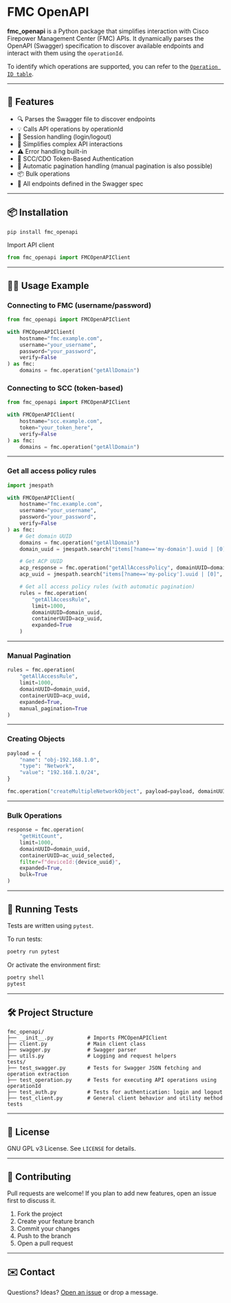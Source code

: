 
# FMC OpenAPI

**fmc_openapi** is a Python package that simplifies interaction with Cisco Firepower Management Center (FMC) APIs. It dynamically parses the OpenAPI (Swagger) specification to discover available endpoints and interact with them using the `operationId`.

To identify which operations are supported, you can refer to the [`Operation ID table`](OPERATIONID_TABLE.md).

---

## 🚀 Features

- 🔍 Parses the Swagger file to discover endpoints
- 💡 Calls API operations by operationId
- 🔐 Session handling (login/logout)
- 🧰 Simplifies complex API interactions
- ⚠️ Error handling built-in
- 🏢 SCC/CDO Token-Based Authentication
- 🔄 Automatic pagination handling (manual pagination is also possible)
- 📦 Bulk operations
- 📄 All endpoints defined in the Swagger spec

---

## 📦 Installation

```bash
pip install fmc_openapi
```

Import API client

```python
from fmc_openapi import FMCOpenAPIClient
```

---

## 🧑‍💻 Usage Example

### Connecting to FMC (username/password)

```python
from fmc_openapi import FMCOpenAPIClient

with FMCOpenAPIClient(
    hostname="fmc.example.com",
    username="your_username",
    password="your_password",
    verify=False
) as fmc:
    domains = fmc.operation("getAllDomain")
```

### Connecting to SCC (token-based)

```python
from fmc_openapi import FMCOpenAPIClient

with FMCOpenAPIClient(
    hostname="scc.example.com",
    token="your_token_here",
    verify=False
) as fmc:
    domains = fmc.operation("getAllDomain")
```

---

### Get all access policy rules

```python
import jmespath

with FMCOpenAPIClient(
    hostname="fmc.example.com",
    username="your_username",
    password="your_password",
    verify=False
) as fmc:
    # Get domain UUID
    domains = fmc.operation("getAllDomain")
    domain_uuid = jmespath.search("items[?name=='my-domain'].uuid | [0]", domains)

    # Get ACP UUID
    acp_response = fmc.operation("getAllAccessPolicy", domainUUID=domain_uuid)
    acp_uuid = jmespath.search("items[?name=='my-policy'].uuid | [0]", acp_response)

    # Get all access policy rules (with automatic pagination)
    rules = fmc.operation(
        "getAllAccessRule", 
        limit=1000, 
        domainUUID=domain_uuid, 
        containerUUID=acp_uuid, 
        expanded=True
    )
```

---

### Manual Pagination

```python
rules = fmc.operation(
    "getAllAccessRule",
    limit=1000,
    domainUUID=domain_uuid,
    containerUUID=acp_uuid,
    expanded=True,
    manual_pagination=True
)
```

---

### Creating Objects

```python
payload = {
    "name": "obj-192.168.1.0",
    "type": "Network",
    "value": "192.168.1.0/24",
}

fmc.operation("createMultipleNetworkObject", payload=payload, domainUUID=domain_uuid)
```

---

### Bulk Operations

```python
response = fmc.operation(
    "getHitCount", 
    limit=1000, 
    domainUUID=domain_uuid, 
    containerUUID=ac_uuid_selected, 
    filter=f"deviceId:{device_uuid}", 
    expanded=True,
    bulk=True
)
```

---

## 🧪 Running Tests

Tests are written using `pytest`.

To run tests:

```bash
poetry run pytest
```

Or activate the environment first:

```bash
poetry shell
pytest
```

---

## 🛠 Project Structure

```
fmc_openapi/
├── __init__.py           # Imports FMCOpenAPIClient
├── client.py             # Main client class
├── swagger.py            # Swagger parser
├── utils.py              # Logging and request helpers
tests/
├── test_swagger.py       # Tests for Swagger JSON fetching and operation extraction
├── test_operation.py     # Tests for executing API operations using operationId
├── test_auth.py          # Tests for authentication: login and logout
├── test_client.py        # General client behavior and utility method tests
```

---

## 📄 License

GNU GPL v3 License. See `LICENSE` for details.

---

## 🤝 Contributing

Pull requests are welcome! If you plan to add new features, open an issue first to discuss it.

1. Fork the project
2. Create your feature branch
3. Commit your changes
4. Push to the branch
5. Open a pull request

---

## ✉️ Contact

Questions? Ideas? [Open an issue](https://github.com/isrferna/fmc_openapi/issues) or drop a message.

